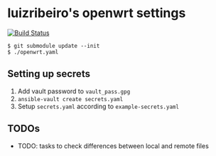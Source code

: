 # luizribeiro's openwrt settings

[![Build Status](https://travis-ci.com/luizribeiro/ansible-openwrt.svg?branch=master)](https://travis-ci.com/luizribeiro/ansible-openwrt)

```
$ git submodule update --init
$ ./openwrt.yaml
```

## Setting up secrets

1. Add vault password to `vault_pass.gpg`
2. `ansible-vault create secrets.yaml`
3. Setup `secrets.yaml` according to `example-secrets.yaml`

## TODOs

* TODO: tasks to check differences between local and remote files
